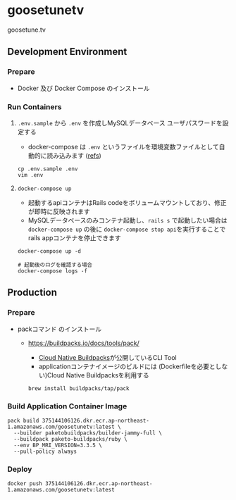# goosetunetv

goosetune.tv

## Development Environment

### Prepare

- Docker 及び Docker Compose のインストール

### Run Containers

1. `.env.sample` から `.env` を作成しMySQLデータベース ユーザパスワードを設定する
   - docker-compose は `.env` というファイルを環境変数ファイルとして自動的に読み込みます ([refs](https://docs.docker.jp/compose/environment-variables.html))

   ```
   cp .env.sample .env
   vim .env
   ```

1. `docker-compose up`
   - 起動するapiコンテナはRails codeをボリュームマウントしており、修正が即時に反映されます
   - MySQLデータベースのみコンテナ起動し、`rails s` で起動したい場合は `docker-compose up` の後に `docker-compose stop api`を実行することでrails appコンテナを停止できます

   ```
   docker-compose up -d

   # 起動後のログを確認する場合
   docker-compose logs -f
   ```

## Production

### Prepare

- packコマンド のインストール
   - https://buildpacks.io/docs/tools/pack/
      - [Cloud Native Buildpacks](https://buildpacks.io/)が公開しているCLI Tool
      - applicationコンテナイメージのビルドには (Dockerfileを必要としない)Cloud Native Buildpacksを利用する

      ```
      brew install buildpacks/tap/pack
      ```

### Build Application Container Image

```
pack build 375144106126.dkr.ecr.ap-northeast-1.amazonaws.com/goosetunetv:latest \
  --builder paketobuildpacks/builder-jammy-full \
  --buildpack paketo-buildpacks/ruby \
  --env BP_MRI_VERSION=3.3.5 \
  --pull-policy always

```

### Deploy

```
docker push 375144106126.dkr.ecr.ap-northeast-1.amazonaws.com/goosetunetv:latest
```

